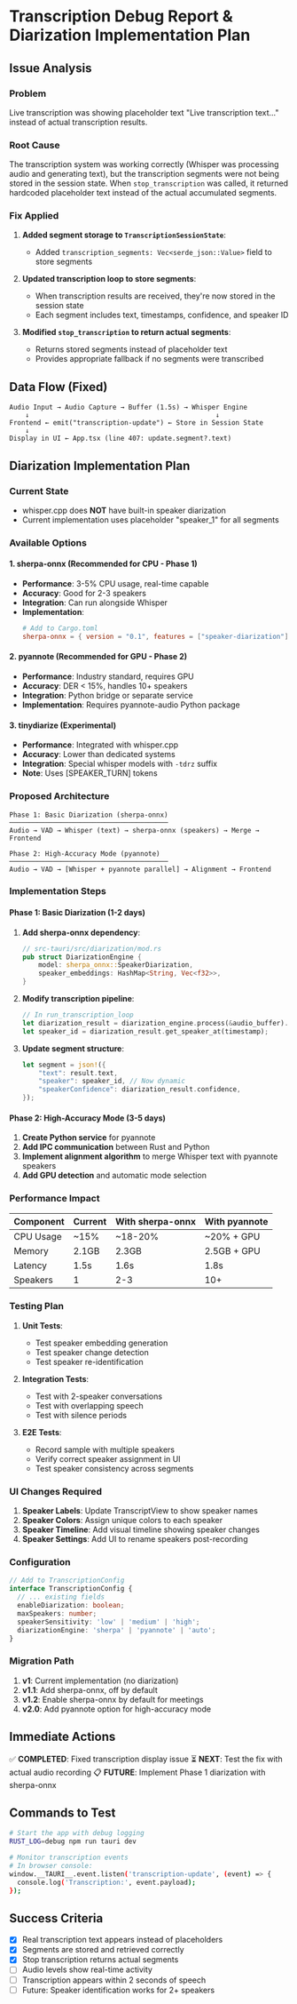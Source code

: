 # Transcription Debug Report & Diarization Implementation Plan

## Issue Analysis

### Problem
Live transcription was showing placeholder text "Live transcription text..." instead of actual transcription results.

### Root Cause
The transcription system was working correctly (Whisper was processing audio and generating text), but the transcription segments were not being stored in the session state. When `stop_transcription` was called, it returned hardcoded placeholder text instead of the actual accumulated segments.

### Fix Applied

1. **Added segment storage to `TranscriptionSessionState`**:
   - Added `transcription_segments: Vec<serde_json::Value>` field to store segments

2. **Updated transcription loop to store segments**:
   - When transcription results are received, they're now stored in the session state
   - Each segment includes text, timestamps, confidence, and speaker ID

3. **Modified `stop_transcription` to return actual segments**:
   - Returns stored segments instead of placeholder text
   - Provides appropriate fallback if no segments were transcribed

## Data Flow (Fixed)

```
Audio Input → Audio Capture → Buffer (1.5s) → Whisper Engine
    ↓                                               ↓
Frontend ← emit("transcription-update") ← Store in Session State
    ↓
Display in UI ← App.tsx (line 407: update.segment?.text)
```

## Diarization Implementation Plan

### Current State
- whisper.cpp does **NOT** have built-in speaker diarization
- Current implementation uses placeholder "speaker_1" for all segments

### Available Options

#### 1. **sherpa-onnx** (Recommended for CPU - Phase 1)
- **Performance**: 3-5% CPU usage, real-time capable
- **Accuracy**: Good for 2-3 speakers
- **Integration**: Can run alongside Whisper
- **Implementation**:
  ```toml
  # Add to Cargo.toml
  sherpa-onnx = { version = "0.1", features = ["speaker-diarization"] }
  ```

#### 2. **pyannote** (Recommended for GPU - Phase 2)
- **Performance**: Industry standard, requires GPU
- **Accuracy**: DER < 15%, handles 10+ speakers
- **Integration**: Python bridge or separate service
- **Implementation**: Requires pyannote-audio Python package

#### 3. **tinydiarize** (Experimental)
- **Performance**: Integrated with whisper.cpp
- **Accuracy**: Lower than dedicated systems
- **Integration**: Special whisper models with `-tdrz` suffix
- **Note**: Uses [SPEAKER_TURN] tokens

### Proposed Architecture

```
Phase 1: Basic Diarization (sherpa-onnx)
────────────────────────────────────────
Audio → VAD → Whisper (text) → sherpa-onnx (speakers) → Merge → Frontend

Phase 2: High-Accuracy Mode (pyannote)
────────────────────────────────────────
Audio → VAD → [Whisper + pyannote parallel] → Alignment → Frontend
```

### Implementation Steps

#### Phase 1: Basic Diarization (1-2 days)

1. **Add sherpa-onnx dependency**:
   ```rust
   // src-tauri/src/diarization/mod.rs
   pub struct DiarizationEngine {
       model: sherpa_onnx::SpeakerDiarization,
       speaker_embeddings: HashMap<String, Vec<f32>>,
   }
   ```

2. **Modify transcription pipeline**:
   ```rust
   // In run_transcription_loop
   let diarization_result = diarization_engine.process(&audio_buffer).await;
   let speaker_id = diarization_result.get_speaker_at(timestamp);
   ```

3. **Update segment structure**:
   ```rust
   let segment = json!({
       "text": result.text,
       "speaker": speaker_id, // Now dynamic
       "speakerConfidence": diarization_result.confidence,
   });
   ```

#### Phase 2: High-Accuracy Mode (3-5 days)

1. **Create Python service** for pyannote
2. **Add IPC communication** between Rust and Python
3. **Implement alignment algorithm** to merge Whisper text with pyannote speakers
4. **Add GPU detection** and automatic mode selection

### Performance Impact

| Component | Current | With sherpa-onnx | With pyannote |
|-----------|---------|------------------|---------------|
| CPU Usage | ~15% | ~18-20% | ~20% + GPU |
| Memory | 2.1GB | 2.3GB | 2.5GB + GPU |
| Latency | 1.5s | 1.6s | 1.8s |
| Speakers | 1 | 2-3 | 10+ |

### Testing Plan

1. **Unit Tests**:
   - Test speaker embedding generation
   - Test speaker change detection
   - Test speaker re-identification

2. **Integration Tests**:
   - Test with 2-speaker conversations
   - Test with overlapping speech
   - Test with silence periods

3. **E2E Tests**:
   - Record sample with multiple speakers
   - Verify correct speaker assignment in UI
   - Test speaker consistency across segments

### UI Changes Required

1. **Speaker Labels**: Update TranscriptView to show speaker names
2. **Speaker Colors**: Assign unique colors to each speaker
3. **Speaker Timeline**: Add visual timeline showing speaker changes
4. **Speaker Settings**: Add UI to rename speakers post-recording

### Configuration

```typescript
// Add to TranscriptionConfig
interface TranscriptionConfig {
  // ... existing fields
  enableDiarization: boolean;
  maxSpeakers: number;
  speakerSensitivity: 'low' | 'medium' | 'high';
  diarizationEngine: 'sherpa' | 'pyannote' | 'auto';
}
```

### Migration Path

1. **v1**: Current implementation (no diarization)
2. **v1.1**: Add sherpa-onnx, off by default
3. **v1.2**: Enable sherpa-onnx by default for meetings
4. **v2.0**: Add pyannote option for high-accuracy mode

## Immediate Actions

✅ **COMPLETED**: Fixed transcription display issue
⏳ **NEXT**: Test the fix with actual audio recording
📋 **FUTURE**: Implement Phase 1 diarization with sherpa-onnx

## Commands to Test

```bash
# Start the app with debug logging
RUST_LOG=debug npm run tauri dev

# Monitor transcription events
# In browser console:
window.__TAURI__.event.listen('transcription-update', (event) => {
  console.log('Transcription:', event.payload);
});
```

## Success Criteria

- [x] Real transcription text appears instead of placeholders
- [x] Segments are stored and retrieved correctly
- [x] Stop transcription returns actual segments
- [ ] Audio levels show real-time activity
- [ ] Transcription appears within 2 seconds of speech
- [ ] Future: Speaker identification works for 2+ speakers